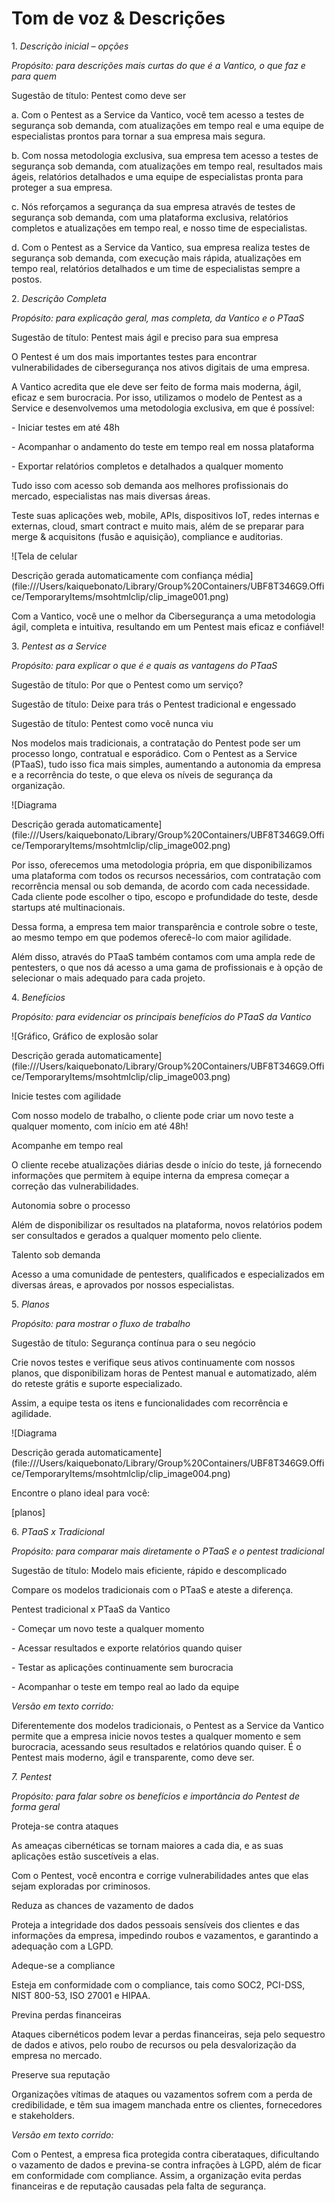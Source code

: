 # Tom de voz & Descrições

&#x20;

1\.      _Descrição inicial – opções_

_Propósito: para descrições mais curtas do que é a Vantico, o que faz e para quem_

Sugestão de título: Pentest como deve ser

a. Com o Pentest as a Service da Vantico, você tem acesso a testes de segurança sob demanda, com atualizações em tempo real e uma equipe de especialistas prontos para tornar a sua empresa mais segura.

b. Com nossa metodologia exclusiva, sua empresa tem acesso a testes de segurança sob demanda, com atualizações em tempo real, resultados mais ágeis, relatórios detalhados e uma equipe de especialistas pronta para proteger a sua empresa.

c. Nós reforçamos a segurança da sua empresa através de testes de segurança sob demanda, com uma plataforma exclusiva, relatórios completos e atualizações em tempo real, e nosso time de especialistas.

d. Com o Pentest as a Service da Vantico, sua empresa realiza testes de segurança sob demanda, com execução mais rápida, atualizações em tempo real, relatórios detalhados e um time de especialistas sempre a postos.

2\.    _Descrição Completa_

_Propósito: para explicação geral, mas completa, da Vantico e o PTaaS_

Sugestão de título: Pentest mais ágil e preciso para sua empresa

O Pentest é um dos mais importantes testes para encontrar vulnerabilidades de cibersegurança nos ativos digitais de uma empresa.

A Vantico acredita que ele deve ser feito de forma mais moderna, ágil, eficaz e sem burocracia. Por isso, utilizamos o modelo de Pentest as a Service e desenvolvemos uma metodologia exclusiva, em que é possível:

\-        Iniciar testes em até 48h

\-        Acompanhar o andamento do teste em tempo real em nossa plataforma

\-        Exportar relatórios completos e detalhados a qualquer momento

Tudo isso com acesso sob demanda aos melhores profissionais do mercado, especialistas nas mais diversas áreas.

Teste suas aplicações web, mobile, APIs, dispositivos IoT, redes internas e externas, cloud, smart contract e muito mais, além de se preparar para merge & acquisitons (fusão e aquisição), compliance e auditorias.

![Tela de celular

Descrição gerada automaticamente com confiança média](file:///Users/kaiquebonato/Library/Group%20Containers/UBF8T346G9.Office/TemporaryItems/msohtmlclip/clip\_image001.png)

Com a Vantico, você une o melhor da Cibersegurança a uma metodologia ágil, completa e intuitiva, resultando em um Pentest mais eficaz e confiável!

3\.    _Pentest as a Service_

_Propósito: para explicar o que é e quais as vantagens do PTaaS_

Sugestão de título: Por que o Pentest como um serviço?

Sugestão de título: Deixe para trás o Pentest tradicional e engessado

Sugestão de título: Pentest como você nunca viu

Nos modelos mais tradicionais, a contratação do Pentest pode ser um processo longo, contratual e esporádico. Com o Pentest as a Service (PTaaS), tudo isso fica mais simples, aumentando a autonomia da empresa e a recorrência do teste, o que eleva os níveis de segurança da organização.

![Diagrama

Descrição gerada automaticamente](file:///Users/kaiquebonato/Library/Group%20Containers/UBF8T346G9.Office/TemporaryItems/msohtmlclip/clip\_image002.png)

Por isso, oferecemos uma metodologia própria, em que disponibilizamos uma plataforma com todos os recursos necessários, com contratação com recorrência mensal ou sob demanda, de acordo com cada necessidade. Cada cliente pode escolher o tipo, escopo e profundidade do teste, desde startups até multinacionais.

Dessa forma, a empresa tem maior transparência e controle sobre o teste, ao mesmo tempo em que podemos oferecê-lo com maior agilidade.

Além disso, através do PTaaS também contamos com uma ampla rede de pentesters, o que nos dá acesso a uma gama de profissionais e à opção de selecionar o mais adequado para cada projeto.

&#x20;

4\.    _Benefícios_

_Propósito: para evidenciar os principais benefícios do PTaaS da Vantico_

![Gráfico, Gráfico de explosão solar

Descrição gerada automaticamente](file:///Users/kaiquebonato/Library/Group%20Containers/UBF8T346G9.Office/TemporaryItems/msohtmlclip/clip\_image003.png)

Inicie testes com agilidade

Com nosso modelo de trabalho, o cliente pode criar um novo teste a qualquer momento, com início em até 48h!

Acompanhe em tempo real

O cliente recebe atualizações diárias desde o início do teste, já fornecendo informações que permitem à equipe interna da empresa começar a correção das vulnerabilidades.

Autonomia sobre o processo

Além de disponibilizar os resultados na plataforma, novos relatórios podem ser consultados e gerados a qualquer momento pelo cliente.

Talento sob demanda

Acesso a uma comunidade de pentesters, qualificados e especializados em diversas áreas, e aprovados por nossos especialistas.

5\.    _Planos_

_Propósito: para mostrar o fluxo de trabalho_

Sugestão de título: Segurança contínua para o seu negócio

Crie novos testes e verifique seus ativos continuamente com nossos planos, que disponibilizam horas de Pentest manual e automatizado, além do reteste grátis e suporte especializado.

Assim, a equipe testa os itens e funcionalidades com recorrência e agilidade.

![Diagrama

Descrição gerada automaticamente](file:///Users/kaiquebonato/Library/Group%20Containers/UBF8T346G9.Office/TemporaryItems/msohtmlclip/clip\_image004.png)

&#x20;

Encontre o plano ideal para você:

\[planos]

&#x20;

6\.    _PTaaS x Tradicional_

_Propósito: para comparar mais diretamente o PTaaS e o pentest tradicional_

Sugestão de título: Modelo mais eficiente, rápido e descomplicado

Compare os modelos tradicionais com o PTaaS e ateste a diferença.

&#x20;

Pentest tradicional x PTaaS da Vantico

\-        Começar um novo teste a qualquer momento

\-        Acessar resultados e exporte relatórios quando quiser

\-        Testar as aplicações continuamente sem burocracia

\-        Acompanhar o teste em tempo real ao lado da equipe

_Versão em texto corrido:_

Diferentemente dos modelos tradicionais, o Pentest as a Service da Vantico permite que a empresa inicie novos testes a qualquer momento e sem burocracia, acessando seus resultados e relatórios quando quiser. É o Pentest mais moderno, ágil e transparente, como deve ser.

&#x20;

&#x20;

_7.     Pentest_

_Propósito: para falar sobre os benefícios e importância do Pentest de forma geral_

Proteja-se contra ataques

As ameaças cibernéticas se tornam maiores a cada dia, e as suas aplicações estão suscetíveis a elas.

Com o Pentest, você encontra e corrige vulnerabilidades antes que elas sejam exploradas por criminosos.

Reduza as chances de vazamento de dados

Proteja a integridade dos dados pessoais sensíveis dos clientes e das informações da empresa, impedindo roubos e vazamentos, e garantindo a adequação com a LGPD.

Adeque-se a compliance

Esteja em conformidade com o compliance, tais como SOC2, PCI-DSS, NIST 800-53, ISO 27001 e HIPAA.

Previna perdas financeiras

Ataques cibernéticos podem levar a perdas financeiras, seja pelo sequestro de dados e ativos, pelo roubo de recursos ou pela desvalorização da empresa no mercado.

Preserve sua reputação

Organizações vítimas de ataques ou vazamentos sofrem com a perda de credibilidade, e têm sua imagem manchada entre os clientes, fornecedores e stakeholders.

&#x20;

_Versão em texto corrido:_

Com o Pentest, a empresa fica protegida contra ciberataques, dificultando o vazamento de dados e previna-se contra infrações à LGPD, além de ficar em conformidade com compliance. Assim, a organização evita perdas financeiras e de reputação causadas pela falta de segurança.

&#x20;

